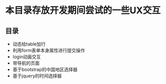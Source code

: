 # 本目录存放开发期间尝试的一些UX交互

## 目录
- 动态给table加行
- 利用form表单本身属性进行提交操作
- login动画交互
- 带导航的页面
- 基于bootstrap的中国地区选择器
- 基于jquery的时间选择器